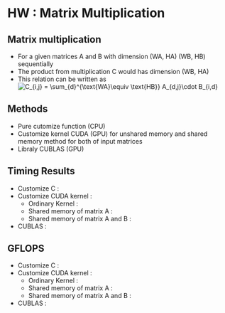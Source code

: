 # HW : Matrix Multiplication
## Matrix multiplication 
* For a given matrices A and B with dimension (WA, HA) (WB, HB) sequentially
* The product from multiplication C would has dimension (WB, HA)
* This relation can be written as  <br/>
	<img style="align-content: center;" src="https://latex.codecogs.com/gif.latex?C_{i,j}&space;=&space;\sum_{d}^{\text{WA}\equiv&space;\text{HB}}&space;A_{d,j}\cdot&space;B_{i,d}" title="C_{i,j} = \sum_{d}^{\text{WA}\equiv \text{HB}} A_{d,j}\cdot B_{i,d}" />

## Methods
* Pure cutomize function (CPU)
* Customize kernel CUDA (GPU) for unshared memory and shared memory method for both of input matrices
* Libraly CUBLAS (GPU)

## Timing Results
* Customize C : 
* Customize CUDA kernel : 
	* Ordinary Kernel :
	* Shared memory of matrix A :
	* Shared memory of matrix A and B :
* CUBLAS : 

## GFLOPS
* Customize C : 
* Customize CUDA kernel : 
	* Ordinary Kernel :
	* Shared memory of matrix A :
	* Shared memory of matrix A and B :
* CUBLAS : 